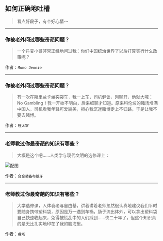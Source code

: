 ## 如何正确地吐槽

> 看点好段子，有个好心情～


 
---

### 你被老外问过哪些奇葩问题？

> 一个丹麦小哥非常正经地问过我：你们中国统治世界了以后打算实行什么政策呢？


作者：`Momo Jennie`

---

### 你被老外问过哪些奇葩问题？

> 有一次在斯里兰卡坐突突车，我一上车，司机健谈，刚聊开，他就大喊：No Gambling！我一开始不明白，后来细聊才知道。原来科伦坡的赌场堆满中国人，司机看我年轻可爱貌美，担心我沉迷赌博走上不归路，于是让我不要去赌博。


作者：`鲤太宰`

---

### 老师教过你最奇葩的知识有哪些？

> 大概是这个吧……人类学与现代文明的选修课上：



![配图](http://pic3.zhimg.com/70/v2-442e3f6aa819083f88576395e97277aa_b.jpg)


作者：`合金装备布狼牙`

---

### 老师教过你最奇葩的知识有哪些？

> 大学选修课，人体衰老与自由基，讲着讲着老师忽然很认真地建议我们平时要随身携带塑料袋，原因是万一遇到车祸，肠子流出体外，可以拿出塑料袋自己快速收起来，免得被慌乱中的人们踩到……快二十年了，但这个知识真的是无比扎实地印在了我的脑海里。


作者：`睿塔`
